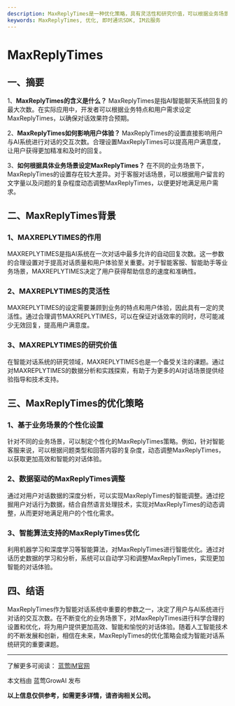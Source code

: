 ```yaml
---
description: MaxReplyTimes是一种优化策略，具有灵活性和研究价值，可以根据业务场景个性化设置，数据驱动调整以及智能算法支持进行优化。
keywords: MaxReplyTimes, 优化, 即时通讯SDK, IM云服务
---
```

# MaxReplyTimes

## 一、摘要

1、**MaxReplyTimes的含义是什么？**
   MaxReplyTimes是指AI智能聊天系统回复的最大次数。在实际应用中，开发者可以根据业务特点和用户需求设定MaxReplyTimes，以确保对话效果符合预期。

2、**MaxReplyTimes如何影响用户体验？**
   MaxReplyTimes的设置直接影响用户与AI系统进行对话的交互次数。合理设置MaxReplyTimes可以提高用户满意度，让用户获得更加精准和及时的回复。

3、**如何根据具体业务场景设定MaxReplyTimes？**
   在不同的业务场景下，MaxReplyTimes的设置存在较大差异。对于客服对话场景，可以根据用户留言的文字量以及问题的复杂程度动态调整MaxReplyTimes，以便更好地满足用户需求。

## 二、MaxReplyTimes背景

### 1、MAXREPLYTIMES的作用

MAXREPLYTIMES是指AI系统在一次对话中最多允许的自动回复次数。这一参数的合理设置对于提高对话质量和用户体验至关重要。对于智能客服、智能助手等业务场景，MAXREPLYTIMES决定了用户获得帮助信息的速度和准确性。

### 2、MAXREPLYTIMES的灵活性

MAXREPLYTIMES的设定需要兼顾到业务的特点和用户体验，因此具有一定的灵活性。通过合理调节MAXREPLYTIMES，可以在保证对话效率的同时，尽可能减少无效回复，提高用户满意度。

### 3、MAXREPLYTIMES的研究价值

在智能对话系统的研究领域，MAXREPLYTIMES也是一个备受关注的课题。通过对MAXREPLYTIMES的数据分析和实践探索，有助于为更多的AI对话场景提供经验指导和技术支持。

## 三、MaxReplyTimes的优化策略

### 1、基于业务场景的个性化设置

针对不同的业务场景，可以制定个性化的MaxReplyTimes策略。例如，针对智能客服来说，可以根据问题类型和回答内容的复杂度，动态调整MaxReplyTimes，以获取更加高效和智能的对话体验。

### 2、数据驱动的MaxReplyTimes调整

通过对用户对话数据的深度分析，可以实现MaxReplyTimes的智能调整。通过挖掘用户对话行为数据，结合自然语言处理技术，实现对MaxReplyTimes的动态调整，从而更好地满足用户的个性化需求。

### 3、智能算法支持的MaxReplyTimes优化

利用机器学习和深度学习等智能算法，对MaxReplyTimes进行智能优化。通过对话历史数据的学习和分析，系统可以自动学习和调整MaxReplyTimes，实现更加智能的对话体验。

## 四、结语

MaxReplyTimes作为智能对话系统中重要的参数之一，决定了用户与AI系统进行对话的交互次数。在不断变化的业务场景下，对MaxReplyTimes进行科学合理的设置和优化，将为用户提供更加高效、智能和愉悦的对话体验。随着人工智能技术的不断发展和创新，相信在未来，MaxReplyTimes的优化策略会成为智能对话系统研究的重要课题。

---

了解更多可阅读：
[蓝莺IM官网](https://www.lanyingim.com)

本文档由 蓝莺GrowAI 发布

**以上信息仅供参考，如需更多详情，请咨询相关公司。**